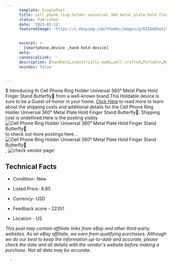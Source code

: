 ```yaml
---
      template: SinglePost
      title: cell phone ring holder universal 360 metal plate hold finger stand butterfly 
      status: Published
      date: '2023-02-12'
      featuredImage: 'https://i.ebayimg.com/thumbs/images/g/RZIAAOSw3j5g31eI/s-l225.jpg'
       

      excerpt: >-
        [smartphone,device ,hand held device]
      meta:
      canonicalLink: ''
      description: [handheld,industrially made,well crafted,Portable,Mobile,Compact,Convenient,Lightweight,Maneuverable,Man-portable,Miniature,Carriable,Hand-held,Light,Holdable,Transportable,Mobile device,Pocket-sized,On-the-go,Wireless,Cordless,Compact size,Convenient size, smartphone,device ,hand held device]
      noindex: false
      

---
```

$
      Introducing th Cell Phone Ring Holder Universal 360° Metal Plate Hold Finger Stand Butterfly🔵 from a well-known brand.This Holdable device  is sure to be a Guest-of-honor in your home. [Click Here](https://www.ebay.com/itm/184620063152?hash=item2afc3699b0%3Ag%3ARZIAAOSw3j5g31eI&mkevt=1&mkcid=1&mkrid=711-53200-19255-0&campid=%253CePNCampaignId%253E&customid=%253CreferenceId%253E&toolid=10049) to read more to learn about the shipping costs and additional details for the Cell Phone Ring Holder Universal 360° Metal Plate Hold Finger Stand Butterfly🔵. Shipping cost is undefined.Here is the posting visibly ![Cell Phone Ring Holder Universal 360° Metal Plate Hold Finger Stand Butterfly🔵](https://i.ebayimg.com/thumbs/images/g/RZIAAOSw3j5g31eI/s-l225.jpg) to check out more postings here... ![Cell Phone Ring Holder Universal 360° Metal Plate Hold Finger Stand Butterfly🔵](https://i.ebayimg.com/images/g/RZIAAOSw3j5g31eI/s-l1200.jpg), ![check vendor page](https://origin-galleryplus.ebayimg.com/ws/web/184620063152_2_0_1/225x225.jpg,https://origin-galleryplus.ebayimg.com/ws/web/184620063152_3_0_1/225x225.jpg,https://origin-galleryplus.ebayimg.com/ws/web/184620063152_4_0_1/225x225.jpg,https://origin-galleryplus.ebayimg.com/ws/web/184620063152_5_0_1/225x225.jpg,https://origin-galleryplus.ebayimg.com/ws/web/184620063152_6_0_1/225x225.jpg,https://origin-galleryplus.ebayimg.com/ws/web/184620063152_7_0_1/225x225.jpg,https://origin-galleryplus.ebayimg.com/ws/web/184620063152_8_0_1/225x225.jpg,https://origin-galleryplus.ebayimg.com/ws/web/184620063152_9_0_1/225x225.jpg,https://origin-galleryplus.ebayimg.com/ws/web/184620063152_10_0_1/225x225.jpg,https://origin-galleryplus.ebayimg.com/ws/web/184620063152_11_0_1/225x225.jpg,https://origin-galleryplus.ebayimg.com/ws/web/184620063152_12_0_1/225x225.jpg)'

      

 ## Technical Facts 



     
      

 - Condition- New 


      

 - Listed Price- 6.95 


      

 - Currency- USD 


      

 - Feedback score - 22351 


      

 - Location - US 


      
      

 *_This post may contain affiliate links from eBay and other third-party websites. As an eBay affiliate, we earn from qualifying purchases. Although we do our best to keep the information up-to-date and accurate, please check the date and all details with the vendor's website before making a purchase. Not all data may be accurate._*




      -
